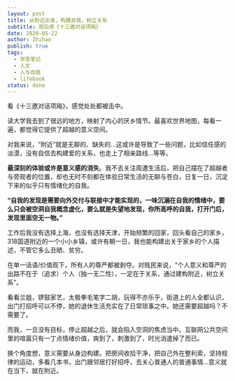 ```yaml
---
layout: post
title: 从附近出发，构建自我，树立关系
subtitle: 观后感《十三邀对话项飚》
date: 2020-05-22
author: Zhihao
publish: true
tags:
  - 学思笔记
  - 人文
  - 人与自我
  - lifebook
status: done
---
```



看《十三邀对话项飚》，感觉处处都被击中。

读大学我去到了很远的地方，映射了内心的厌乡情节。最喜欢世界地图，每看一遍，都觉得它提供了超越的意义空间。

对我来说，“附近”就是无聊的、缺失的...这或许是导致了一些问题，比如信任感的淡漠，没有自信去构建爱的关系，也走上了相亲路线...等等。

**最深刻的体验或许是意义感的消失**。我不去关注周遭生活后，把自己摆在了超越者与旁观者的位置，却也无时不刻都在体验日常生活的无聊与苍白，日复一日，沉淀下来的似乎只有情绪化的自我。

**“自我的发现是需要向外交付与联接中才能实现的，一味沉溺在自我的情绪中，要么只会被空洞自我概念虚化，要么就是失望地发现，你所高呼的自我，打开门后，发现里面空无一物。”**

工作后我没有选择上海，也没有选择天津，开始频繁的回家，回头看自己的家乡，318国道附近的一个小小乡镇，或许有朝一日，我也能构建出关于家乡的个人描述，不管它多么丑陋、贫穷。

在单一话语/价值观下，所有人的尊严都被剥夺。对贱民来说，“个人意义和尊严的出路不在于（追求）个人（独一无二性），一定在于关系，通过建构附近，树立关系”。

看看兰姐，锣鼓家艺，太极拳毛笔字二胡，玩得不亦乐乎，街道上的人全都认识，出门打招呼可以不停，她的退休生活充实在了日常琐事之中。她还需要超越吗？不需要了。

而我，一旦没有目标，停止超越之后，就会陷入空洞的焦虑当中。互联网公共空间里的喧嚣只有一丁点情绪价值，爽到了，刺激到了，时光消遣掉了而已。

换个角度想，意义需要从身边构建。把房间收拾干净，把自己外在整利索，坚持规律的运动，多看几本书，出门跟邻居打好招呼，去关心普通人的普通事情...意义就在当下，就在附近。

